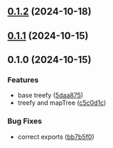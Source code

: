 

## [0.1.2](https://github.com/joaomelo/trees/compare/v0.1.1...v0.1.2) (2024-10-18)

## [0.1.1](https://github.com/joaomelo/trees/compare/v0.1.0...v0.1.1) (2024-10-15)

## 0.1.0 (2024-10-15)


### Features

* base treefy ([5daa875](https://github.com/joaomelo/trees/commit/5daa875faad2f6341a1771ca0f06e3924725768e))
* treefy and mapTree ([c5c0d1c](https://github.com/joaomelo/trees/commit/c5c0d1c22db361313e67e983db1ca1076945df7d))


### Bug Fixes

* correct exports ([bb7b5f0](https://github.com/joaomelo/trees/commit/bb7b5f057df56c31de510dfe88308ed77496e5d5))
